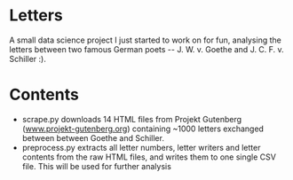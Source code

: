 # Letters
A small data science project I just started to work on for fun, analysing the letters between two famous German poets -- J. W. v. Goethe and J. C. F. v. Schiller :).

# Contents
- scrape.py downloads 14 HTML files from Projekt Gutenberg (www.projekt-gutenberg.org) containing ~1000 letters exchanged between between Goethe and Schiller.
- preprocess.py extracts all letter numbers, letter writers and letter contents from the raw HTML files, and writes them to one single CSV file. This will be used for further analysis
